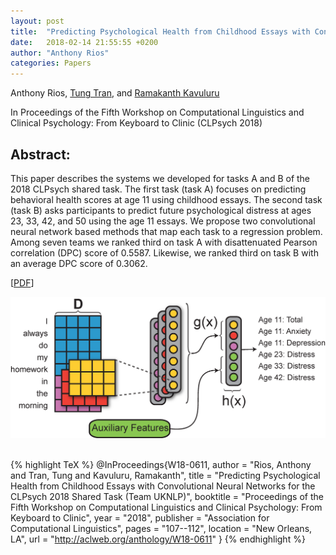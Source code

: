```yaml
---
layout: post
title:  "Predicting Psychological Health from Childhood Essays with Convolutional Neural Networks for the CLPsych 2018 Shared Task (Team UKNLP)"
date:   2018-02-14 21:55:55 +0200
author: "Anthony Rios"
categories: Papers
---
```


Anthony Rios, <a href="http://tttran.net">Tung Tran</a>, and <a href="http://protocols.netlab.uky.edu/~rvkavu2/">Ramakanth Kavuluru</a>

In Proceedings of the Fifth Workshop on Computational Linguistics and Clinical Psychology: From Keyboard to Clinic (CLPsych 2018)

## Abstract:
This paper describes the systems we developed for tasks A and B of the 2018 CLPsych shared task. The first task (task A) focuses on predicting behavioral health scores at age 11 using childhood essays. The second task (task B) asks participants to predict future psychological distress at ages 23, 33, 42, and 50 using the age 11 essays. We propose two convolutional neural network based methods that map each task to a regression problem. Among seven teams we ranked third on task A with disattenuated Pearson correlation (DPC) score of 0.5587. Likewise, we ranked third on task B with an average DPC score of 0.3062.

[<a href="http://aclweb.org/anthology/W18-0611">PDF</a>]

<div style="text-align:center"><img src="/images/clpsych-2018-method.png" /></div>

<br />

{% highlight TeX %}
@InProceedings{W18-0611,
  author =     "Rios, Anthony
        and Tran, Tung
        and Kavuluru, Ramakanth",
  title =     "Predicting Psychological Health from Childhood Essays with Convolutional Neural Networks for the CLPsych 2018 Shared Task (Team UKNLP)",
  booktitle =     "Proceedings of the Fifth Workshop on Computational Linguistics and Clinical Psychology: From Keyboard to Clinic",
  year =     "2018",
  publisher =     "Association for Computational Linguistics",
  pages =     "107--112",
  location =     "New Orleans, LA",
  url =     "http://aclweb.org/anthology/W18-0611"
}
{% endhighlight %}
